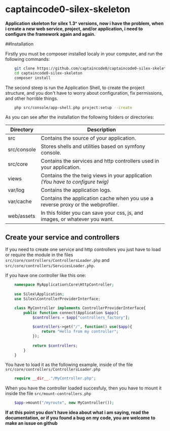 # captaincode0-silex-skeleton

**Application skeleton for silex 1.3^ versions, now i have the problem, when i create a new web service, project, and/or application, i need to configure the framework again and again.**

##Installation

Firstly you must be composer installed localy in your computer, and run the following commands:

```bash
    git clone https://github.com/captaincode0/captaincode0-silex-skeleton.git
    cd captaincode0-silex-skeleton
    composer install
```

The second steep is run the Application Shell, to create the project structure, and you don't have to worry about configuration, fix permissions, and other horrible things.

```bash
    php src/console/app-shell.php project:setup --create
```

As you can see after the installation the following folders or directories:

Directory|Description
---|---
src|Contains the source of your application.
src/console|Stores shells and utilities based on symfony console.
src/core|Contains the services and http controllers used in your application.
views|Contains the the twig views in your application *(You have to configure twig)*
var/log|Contains the application logs.
var/cache|Contains the application cache when you use a reverse proxy or the webprofiler.
web/assets|In this folder you can save your css, js, and images, or whatever you want.

## Create your service and controllers

If you need to create one service and http controllers you just have to load or require the module in the files `src/core/controllers/ControllersLoader.php` and `src/core/controllers/ServicesLoader.php`.

If you have one controller like this one:

```php
    namespace MyApplication\Core\HttpController;
    
    use Silex\Application;
    use Silex\ControllerProviderInterface;

    class MyController implements ControllerProviderInterface{
        public function connect(Application $app){
            $controllers = $app["controllers_factory"];
        
            $controllers->get("/", function() use($app){
                return "Hello from my controller";   
            });
            
            return $controllers;
        }
    }
```

You have to load it as the following example, inside of the file `src/core/controllers/ControllersLoader.php`

```php
    require __dir__."/MyController.php";
```

When you have the controller loaded succesfuly, then you have to mount it inside the file `src/mount-controllers.php`

```php
    $app->mount("/myroute", new MyController());
```

**If at this point you don't have idea about what i am saying, read the documentation, or if you found a bug on my code, you are welcome to make an issue on github**